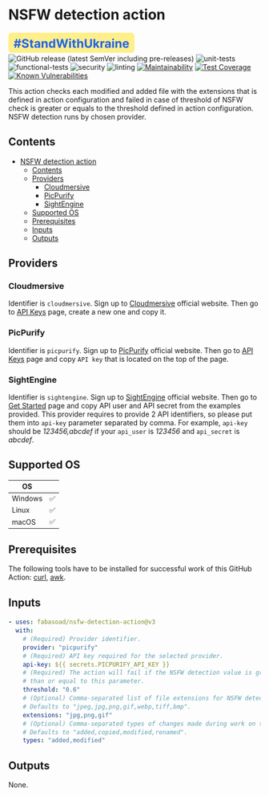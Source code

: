 # NSFW detection action

[![Stand With Ukraine](https://raw.githubusercontent.com/vshymanskyy/StandWithUkraine/main/badges/StandWithUkraine.svg)](https://stand-with-ukraine.pp.ua)
![GitHub release (latest SemVer including pre-releases)](https://img.shields.io/github/v/release/fabasoad/nsfw-detection-action?include_prereleases)
![unit-tests](https://github.com/fabasoad/nsfw-detection-action/actions/workflows/unit-tests.yml/badge.svg)
![functional-tests](https://github.com/fabasoad/nsfw-detection-action/actions/workflows/functional-tests.yml/badge.svg)
![security](https://github.com/fabasoad/nsfw-detection-action/actions/workflows/security.yml/badge.svg)
![linting](https://github.com/fabasoad/nsfw-detection-action/actions/workflows/linting.yml/badge.svg)
[![Maintainability](https://api.codeclimate.com/v1/badges/4b83792aebf367a33f6c/maintainability)](https://codeclimate.com/github/fabasoad/nsfw-detection-action/maintainability)
[![Test Coverage](https://api.codeclimate.com/v1/badges/4b83792aebf367a33f6c/test_coverage)](https://codeclimate.com/github/fabasoad/nsfw-detection-action/test_coverage)
[![Known Vulnerabilities](https://snyk.io/test/github/fabasoad/nsfw-detection-action/badge.svg?targetFile=package.json)](https://snyk.io/test/github/fabasoad/nsfw-detection-action?targetFile=package.json)

This action checks each modified and added file with the extensions that is defined
in action configuration and failed in case of threshold of NSFW check is greater
or equals to the threshold defined in action configuration. NSFW detection runs
by chosen provider.

## Contents

<!-- prettier-ignore-start -->
<!-- TOC -->
* [NSFW detection action](#nsfw-detection-action)
  * [Contents](#contents)
  * [Providers](#providers)
    * [Cloudmersive](#cloudmersive)
    * [PicPurify](#picpurify)
    * [SightEngine](#sightengine)
  * [Supported OS](#supported-os)
  * [Prerequisites](#prerequisites)
  * [Inputs](#inputs)
  * [Outputs](#outputs)
<!-- TOC -->
<!-- prettier-ignore-end -->

## Providers

### Cloudmersive

Identifier is `cloudmersive`. Sign up to [Cloudmersive](https://cloudmersive.com/)
official website. Then go to [API Keys](https://account.cloudmersive.com/keys)
page, create a new one and copy it.

### PicPurify

Identifier is `picpurify`. Sign up to [PicPurify](https://www.picpurify.com/)
official website. Then go to [API Keys](https://www.picpurify.com/apikey.html)
page and copy `API key` that is located on the top of the page.

### SightEngine

Identifier is `sightengine`. Sign up to [SightEngine](https://sightengine.com/)
official website. Then go to [Get Started](https://dashboard.sightengine.com/getstarted)
page and copy API user and API secret from the examples provided. This provider
requires to provide 2 API identifiers, so please put them into `api-key` parameter
separated by comma. For example, `api-key` should be _123456,abcdef_ if your
`api_user` is _123456_ and `api_secret` is _abcdef_.

## Supported OS

<!-- prettier-ignore-start -->
| OS      |                    |
|---------|--------------------|
| Windows | :white_check_mark: |
| Linux   | :white_check_mark: |
| macOS   | :white_check_mark: |
<!-- prettier-ignore-end -->

## Prerequisites

The following tools have to be installed for successful work of this GitHub Action:
[curl](https://curl.se), [awk](https://en.wikipedia.org/wiki/AWK).

## Inputs

```yaml
- uses: fabasoad/nsfw-detection-action@v3
  with:
    # (Required) Provider identifier.
    provider: "picpurify"
    # (Required) API key required for the selected provider.
    api-key: ${{ secrets.PICPURIFY_API_KEY }}
    # (Required) The action will fail if the NSFW detection value is greater
    # than or equal to this parameter.
    threshold: "0.6"
    # (Optional) Comma-separated list of file extensions for NSFW detection.
    # Defaults to "jpeg,jpg,png,gif,webp,tiff,bmp".
    extensions: "jpg,png,gif"
    # (Optional) Comma-separated types of changes made during work on the branch.
    # Defaults to "added,copied,modified,renamed".
    types: "added,modified"
```

## Outputs

None.
